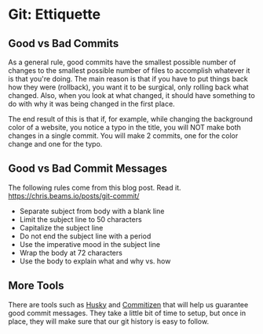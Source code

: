 # Git: Ettiquette

## Good vs Bad Commits
As a general rule, good commits have the smallest possible number of changes to the smallest possible number of files to accomplish whatever it is that you're doing.
The main reason is that if you have to put things back how they were (rollback), you want it to be surgical, only rolling back what changed. Also, when you look at what changed, it should have something to do with why it was being changed in the first place.

The end result of this is that if, for example, while changing the background color of a website, you notice a typo in the title, you will NOT make both changes in a single commit. You will make 2 commits, one for the color change and one for the typo.

## Good vs Bad Commit Messages
The following rules come from this blog post. Read it. https://chris.beams.io/posts/git-commit/

- Separate subject from body with a blank line
- Limit the subject line to 50 characters
- Capitalize the subject line
- Do not end the subject line with a period
- Use the imperative mood in the subject line
- Wrap the body at 72 characters
- Use the body to explain what and why vs. how

## More Tools
There are tools such as [Husky](https://www.npmjs.com/package/husky) and [Commitizen](https://github.com/commitizen/cz-cli) that will help us guarantee good commit messages. They take a little bit of time to setup, but once in place, they will make sure that our git history is easy to follow.
